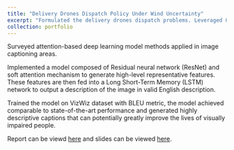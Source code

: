 ```yaml
---
title: "Delivery Drones Dispatch Policy Under Wind Uncertainty"
excerpt: "Formulated the delivery drones dispatch problems. Leveraged Gaussian Process Regression (GPR) and Markov Decision Process (MDP) framework for plannning of this drone system."
collection: portfolio
---
```

Surveyed attention-based deep learning model methods applied in image captioning areas.

Implemented a model composed of Residual neural network (ResNet) and soft attention mechanism to generate high-level representative features. These features are then fed into a Long Short-Term Memory (LSTM) network to output a description of the image in valid English description.

Trained the model on VizWiz dataset with BLEU metric, the model achieved comparable to state-of-the-art performance and generated highly descriptive captions that can potentially greatly improve the lives of visually impaired people.


Report can be viewd [here](https://www.overleaf.com/read/ywxbkxwmdtbs) and slides can be viewed [here](https://docs.google.com/presentation/d/1zj5z99DbKDW8gAnEnNi9ozLESSbvrx3H/edit#slide=id.p1).

